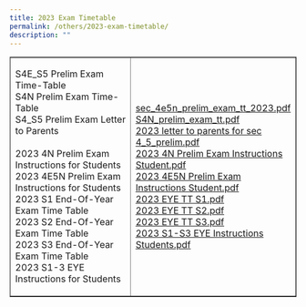 ```yaml
---
title: 2023 Exam Timetable
permalink: /others/2023-exam-timetable/
description: ""
---
```

<table style="border-collapse: collapse; width: 100%;" border="1">
<tbody>
<tr>
<td style="width: 50%;">
<p>S4E_S5 Prelim Exam Time-Table<br>S4N Prelim Exam Time-Table<br>S4_S5 Prelim Exam Letter to Parents <br><br>2023 4N Prelim Exam Instructions for Students<br>2023 4E5N Prelim Exam Instructions for Students<br>2023 S1 End-Of-Year Exam Time Table<br>2023 S2 End-Of-Year Exam Time Table<br>2023 S3 End-Of-Year Exam Time Table<br>2023 S1-3 EYE Instructions for Students</p>
</td>
<td style="width: 50%;">
<p><a class="refobj" href="/files/sec_4e5n_prelim_exam_tt_2023_updated14aug.pdf">sec_4e5n_prelim_exam_tt_2023.pdf</a><br><a class="refobj" href="/files/sec_4n_prelim_exam_tt_2023_updated.pdf">S4N_prelim_exam_tt.pdf</a><br><a class="refobj" href="/files/2023_letter_to_parents_for_sec_4_5_prelim(updated14aug).pdf">2023 letter to parents for sec 4_5_prelim.pdf</a>
<br><a class="refobj" href="/files/2023_4n_prelim_exam_instructions_studentsupdated19jul.pdf">2023 4N Prelim Exam Instructions Student.pdf </a>
<br><a class="refobj" href="/files/2023_4e5n_prelim_exam_instructions_students(updated15aug).pdf">2023 4E5N Prelim Exam Instructions Student.pdf </a><br><a class="refobj" href="/files/2023_eye_tt_s1.pdf">2023 EYE TT S1.pdf </a><br><a class="refobj" href="/files/2023_eye_tt_s2.pdf">2023 EYE TT S2.pdf </a><br><a class="refobj" href="/files/2023_eye_tt_s3.pdf">2023 EYE TT S3.pdf </a><br><a class="refobj" href="/files/2023_s1-3_eye_instructions_students.pdf">2023 S1-S3 EYE Instructions Students.pdf </a></p></td>
</tr>
</tbody>
</table>